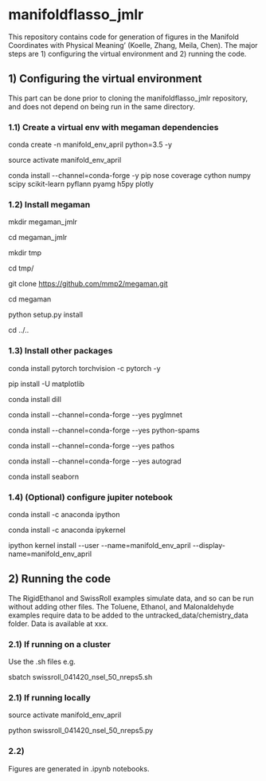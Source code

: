 # manifoldflasso_jmlr
This repository contains code for generation of figures in the Manifold Coordinates with Physical Meaning’ (Koelle, Zhang, Meila, Chen).
The major steps are 1) configuring the virtual environment and 2) running the code.

## 1) Configuring the virtual environment
This part can be done prior to cloning the manifoldflasso_jmlr repository, and does not depend on being run in the same directory.

### 1.1) Create a virtual env with megaman dependencies

conda create -n manifold_env_april python=3.5 -y

source activate manifold_env_april

conda install --channel=conda-forge -y pip nose coverage cython numpy scipy scikit-learn pyflann pyamg h5py plotly

### 1.2) Install megaman

mkdir megaman_jmlr

cd megaman_jmlr

mkdir tmp

cd tmp/

git clone https://github.com/mmp2/megaman.git

cd megaman

python setup.py install

cd ../..

### 1.3) Install other packages

conda install pytorch torchvision -c pytorch -y

pip install -U matplotlib

conda install dill

conda install --channel=conda-forge --yes pyglmnet

conda install --channel=conda-forge --yes python-spams

conda install --channel=conda-forge --yes pathos

conda install --channel=conda-forge --yes autograd

conda install seaborn

### 1.4) (Optional) configure jupiter notebook

conda install -c anaconda ipython

conda install -c anaconda ipykernel

ipython kernel install --user --name=manifold_env_april --display-name=manifold_env_april

## 2) Running the code
The RigidEthanol and SwissRoll examples simulate data, and so can be run without adding other files.  The Toluene, Ethanol, and Malonaldehyde examples require data to be added to the untracked_data/chemistry_data folder.  Data is available at xxx.

### 2.1) If running on a cluster
Use the .sh files e.g. 

sbatch swissroll_041420_nsel_50_nreps5.sh

### 2.1) If running locally

source activate manifold_env_april

python swissroll_041420_nsel_50_nreps5.py

### 2.2)

Figures are generated in .ipynb notebooks.




